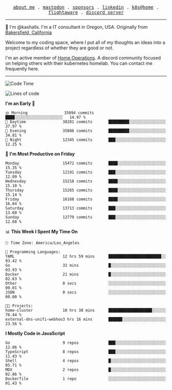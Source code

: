<p align="center">
  <samp>
    <a href="https://jordanjones.org/">about me</a> .
    <a rel="me" href="https://mastodon.social/@kashall">mastodon</a> .
    <a href="https://github.com/sponsors/kashalls">sponsors</a> .
    <a href="https://linkedin.com/in/jordpjones">linkedin</a> .
    <a href="https://github.com/kashalls/home-cluster">k8s@home</a> .
    <a href="https://flightaware.com/adsb/stats/user/kashalls">flightaware</a> .
    <a href="https://discord.gg/V2WrCfqba9">discord server</a>
  </samp>
</p>

----------------------------------------------------------------

:wave: I'm @kashalls. I'm a IT consultant in Oregon, USA. Originally from [Bakersfield, California](https://maps.app.goo.gl/QQMtywTWghpXB6Tu6)

Welcome to my coding space, where I put all of my thoughts an ideas into a project regardless of whether they are good or not.

I'm an active member of [Home Operations](https://discord.gg/home-operations). A discord community focused on helping others with their kubernetes homelab. You can contact me frequently here.

----------------------------------------------------------------
<!--START_SECTION:waka-->
![Code Time](http://img.shields.io/badge/Code%20Time-2%2C356%20hrs%2038%20mins-blue)

![Lines of code](https://img.shields.io/badge/From%20Hello%20World%20I%27ve%20Written-12.8%20million%20lines%20of%20code-blue)

**I'm an Early 🐤** 

```text
🌞 Morning                15094 commits       ████░░░░░░░░░░░░░░░░░░░░░   14.97 % 
🌆 Daytime                38281 commits       █████████░░░░░░░░░░░░░░░░   37.97 % 
🌃 Evening                35086 commits       █████████░░░░░░░░░░░░░░░░   34.81 % 
🌙 Night                  12345 commits       ███░░░░░░░░░░░░░░░░░░░░░░   12.25 % 
```
📅 **I'm Most Productive on Friday** 

```text
Monday                   15472 commits       ████░░░░░░░░░░░░░░░░░░░░░   15.35 % 
Tuesday                  12191 commits       ███░░░░░░░░░░░░░░░░░░░░░░   12.09 % 
Wednesday                15218 commits       ████░░░░░░░░░░░░░░░░░░░░░   15.10 % 
Thursday                 15265 commits       ████░░░░░░░░░░░░░░░░░░░░░   15.14 % 
Friday                   16168 commits       ████░░░░░░░░░░░░░░░░░░░░░   16.04 % 
Saturday                 13713 commits       ███░░░░░░░░░░░░░░░░░░░░░░   13.60 % 
Sunday                   12779 commits       ███░░░░░░░░░░░░░░░░░░░░░░   12.68 % 
```


📊 **This Week I Spent My Time On** 

```text
🕑︎ Time Zone: America/Los_Angeles

💬 Programming Languages: 
YAML                     12 hrs 59 mins      ███████████████████████░░   93.42 % 
Go                       32 mins             █░░░░░░░░░░░░░░░░░░░░░░░░   03.93 % 
Docker                   21 mins             █░░░░░░░░░░░░░░░░░░░░░░░░   02.63 % 
Other                    0 secs              ░░░░░░░░░░░░░░░░░░░░░░░░░   00.01 % 
JSON                     0 secs              ░░░░░░░░░░░░░░░░░░░░░░░░░   00.00 % 

🐱‍💻 Projects: 
home-cluster             10 hrs 38 mins      ███████████████████░░░░░░   76.44 % 
external-dns-unifi-webhoo3 hrs 16 mins       ██████░░░░░░░░░░░░░░░░░░░   23.56 % 
```

**I Mostly Code in JavaScript** 

```text
Go                       9 repos             ███░░░░░░░░░░░░░░░░░░░░░░   12.86 % 
TypeScript               8 repos             ███░░░░░░░░░░░░░░░░░░░░░░   11.43 % 
Shell                    4 repos             █░░░░░░░░░░░░░░░░░░░░░░░░   05.71 % 
MDX                      2 repos             █░░░░░░░░░░░░░░░░░░░░░░░░   02.86 % 
Dockerfile               1 repo              ░░░░░░░░░░░░░░░░░░░░░░░░░   01.43 % 
```




<!--END_SECTION:waka-->